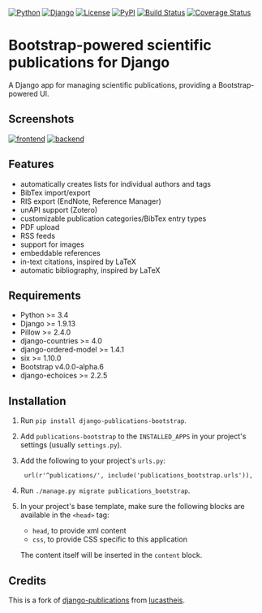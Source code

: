 [![Python](https://img.shields.io/badge/Python-3.4,3.5,3.6-blue.svg?style=flat-square)](/)
[![Django](https://img.shields.io/badge/Django-1.8,1.9,1.10,1.11-blue.svg?style=flat-square)](/)
[![License](https://img.shields.io/badge/License-MIT-blue.svg?style=flat-square)](/LICENSE)
[![PyPI](https://img.shields.io/pypi/v/django_publications_bootstrap.svg?style=flat-square)](https://pypi.python.org/pypi/django-publications-bootstrap)
[![Build Status](https://travis-ci.org/mbourqui/django-publications-bootstrap.svg?branch=master)](https://travis-ci.org/mbourqui/django-publications-bootstrap)
[![Coverage Status](https://coveralls.io/repos/github/mbourqui/django-publications-bootstrap/badge.svg?branch=master)](https://coveralls.io/github/mbourqui/django-publications-bootstrap?branch=master)

# Bootstrap-powered scientific publications for Django

A Django app for managing scientific publications, providing a Bootstrap-powered UI.


## Screenshots

[![frontend][3]][1]
[![backend][4]][2]

[1]: https://raw.githubusercontent.com/mbourqui/django-publications-bootstrap/media/frontend.png
[2]: https://raw.githubusercontent.com/lucastheis/django-publications/media/backend.png
[3]: https://raw.githubusercontent.com/mbourqui/django-publications-bootstrap/media/frontend_small.png
[4]: https://raw.githubusercontent.com/lucastheis/django-publications/media/backend_small.png


## Features

* automatically creates lists for individual authors and tags
* BibTex import/export
* RIS export (EndNote, Reference Manager)
* unAPI support (Zotero)
* customizable publication categories/BibTex entry types
* PDF upload
* RSS feeds
* support for images
* embeddable references
* in-text citations, inspired by LaTeX
* automatic bibliography, inspired by LaTeX


## Requirements

* Python >= 3.4
* Django >= 1.9.13
* Pillow >= 2.4.0
* django-countries >= 4.0
* django-ordered-model >= 1.4.1
* six >= 1.10.0
* Bootstrap v4.0.0-alpha.6
* django-echoices >= 2.2.5


## Installation

1. Run `pip install django-publications-bootstrap`.

1. Add `publications-bootstrap` to the `INSTALLED_APPS` in your project's settings (usually `settings.py`).

1. Add the following to your project's `urls.py`:

        url(r'^publications/', include('publications_bootstrap.urls')),

1. Run `./manage.py migrate publications_bootstrap`.

1. In your project's base template, make sure the following blocks are available in the `<head>` tag:
    * `head`, to provide xml content
    * `css`, to provide CSS specific to this application
  
    The content itself will be inserted in the `content` block.


## Credits

This is a fork of [django-publications](https://github.com/lucastheis/django-publications) from
[lucastheis](https://github.com/lucastheis).
